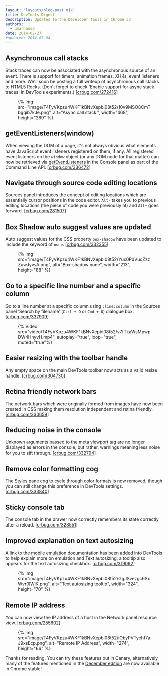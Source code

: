 ```yaml
---
layout: 'layouts/blog-post.njk'
title: DevTools Digest
description: Updates to the Developer tools in Chrome 33
authors:
  - umarhansa
date: 2014-02-27
#updated: 2014-07-04
---
```


## Asynchronous call stacks

Stack traces can now be associated with the asynchronous source of an event. There is support for timers, animation frames, XHRs, event listeners and more. We'll soon be posting a full writeup of asynchronous call stacks to HTML5 Rocks. (Don't forget to check 'Enable support for async stack traces' in DevTools experiments.) [[crbug.com/272416](https://code.google.com/p/chromium/issues/detail?id=272416)]

<figure>
{% Img src="image/T4FyVKpzu4WKF1kBNvXepbi08t52/10v9MSO8CmTbgqib7kJe.png", alt="Async call stack.", width="468", height="289" %}
</figure>

## getEventListeners(window)

When viewing the DOM of a page, it's not always obvious what elements have JavaScript event listeners registered on them, if any. All registered event listeners on the `window` object (or any DOM node for that matter) can now be retrieved via [getEventListeners](https://developers.google.com/chrome-developer-tools/docs/commandline-api#geteventlistenersobject) in the Console panel as part of the Command Line API. [[crbug.com/336472](https://code.google.com/p/chromium/issues/detail?id=336472)]

## Navigate through source code editing locations

Sources panel introduces the concept of editing locations which are essentially cursor positions in the code editor. `Alt-` takes you to previous editing locations (the piece of code you were previously at) and `Alt+` goes forward. [[crbug.com/281507](https://code.google.com/p/chromium/issues/detail?id=281507)]

## Box Shadow auto suggest values are updated

Auto suggest values for the CSS property `box-shadow` have been updated to include the keyword of `none`. [[crbug.com/332355](https://code.google.com/p/chromium/issues/detail?id=332355)]

<figure>
{% Img src="image/T4FyVKpzu4WKF1kBNvXepbi08t52/Yux0PdVucZzzZuwJyvvA.png", alt="Box-shadow none", width="213", height="88" %}
</figure>

## Go to a specific line number and a specific column

Go to a line number at a specific column using `:line:column` in the Sources panel ‘Search by filename’ (`Ctrl + O` or `Cmd + O`) dialogue box. [[crbug.com/337909](https://code.google.com/p/chromium/issues/detail?id=337909)]


<figure>
{% Video src="video/T4FyVKpzu4WKF1kBNvXepbi08t52/v7fTkaWsMpwpDW4HnyvH.mp4", autoplay="true", loop="true", muted="true"%}
</figure>

## Easier resizing with the toolbar handle

Any empty space on the main DevTools toolbar now acts as a valid resize handle. [[crbug.com/304730](https://code.google.com/p/chromium/issues/detail?id=304730)]

## Retina friendly network bars

The network bars which were originally formed from images have now been created in CSS making them resolution independent and retina friendly. [[crbug.com/330659](https://code.google.com/p/chromium/issues/detail?id=330659)]

## Reducing noise in the console

Unknown arguments passed to the [meta viewport](https://developer.mozilla.org//docs/Mozilla/Mobile/Viewport_meta_tag) tag are no longer displayed as errors in the console, but rather, warnings meaning less noise for you to sift through. [[crbug.com/332794](https://code.google.com/p/chromium/issues/detail?id=332794)]

## Remove color formatting cog

The Styles pane cog to cycle through color formats is now removed, though you can still change this preference in DevTools settings. [[crbug.com/333840](https://code.google.com/p/chromium/issues/detail?id=333840)]

## Sticky console tab

The console tab in the drawer now correctly remembers its state correctly after a reload. [[crbug.com/328551](https://code.google.com/p/chromium/issues/detail?id=328551)]

## Improved explanation on text autosizing

A link to the [mobile emulation](https://developers.google.com/chrome-developer-tools/docs/mobile-emulation) documentation has been added into DevTools to help explain more on emulation and Text autosizing, a tooltip also appears for the text autosizing checkbox. [[crbug.com/319092](https://code.google.com/p/chromium/issues/detail?id=319092)]

<figure>
{% Img src="image/T4FyVKpzu4WKF1kBNvXepbi08t52/GgJSvezgc6SxWvr0lWiK.png", alt="Text autosizing tooltip", width="324", height="70" %}
</figure>

## Remote IP address

You can now view the IP address of a host in the Network panel resource view. [[crbug.com/255602](https://code.google.com/p/chromium/issues/detail?id=255602)]

<figure>
{% Img src="image/T4FyVKpzu4WKF1kBNvXepbi08t52/iObyPVTyehf7aJ9xsEcp.png", alt="Remote IP Address", width="274", height="66" %}
</figure>


Thanks for reading. You can try these features out in Canary, alternatively many of the features mentioned in the [December edition](http://updates.html5rocks.com/2013/12/DevTools-Digest-December-2013) are now available in Chrome stable!
